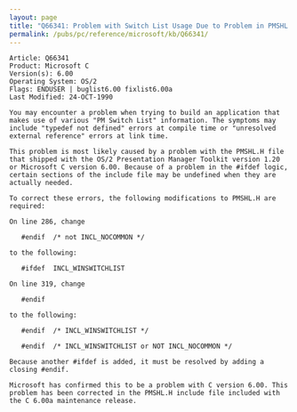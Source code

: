 ```yaml
---
layout: page
title: "Q66341: Problem with Switch List Usage Due to Problem in PMSHL.H"
permalink: /pubs/pc/reference/microsoft/kb/Q66341/
---
```


	Article: Q66341
	Product: Microsoft C
	Version(s): 6.00
	Operating System: OS/2
	Flags: ENDUSER | buglist6.00 fixlist6.00a
	Last Modified: 24-OCT-1990
	
	You may encounter a problem when trying to build an application that
	makes use of various "PM Switch List" information. The symptoms may
	include "typedef not defined" errors at compile time or "unresolved
	external reference" errors at link time.
	
	This problem is most likely caused by a problem with the PMSHL.H file
	that shipped with the OS/2 Presentation Manager Toolkit version 1.20
	or Microsoft C version 6.00. Because of a problem in the #ifdef logic,
	certain sections of the include file may be undefined when they are
	actually needed.
	
	To correct these errors, the following modifications to PMSHL.H are
	required:
	
	On line 286, change
	
	   #endif  /* not INCL_NOCOMMON */
	
	to the following:
	
	   #ifdef  INCL_WINSWITCHLIST
	
	On line 319, change
	
	   #endif
	
	to the following:
	
	   #endif  /* INCL_WINSWITCHLIST */
	
	   #endif  /* INCL_WINSWITCHLIST or NOT INCL_NOCOMMON */
	
	Because another #ifdef is added, it must be resolved by adding a
	closing #endif.
	
	Microsoft has confirmed this to be a problem with C version 6.00. This
	problem has been corrected in the PMSHL.H include file included with
	the C 6.00a maintenance release.
